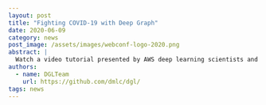 ```yaml
---
layout: post
title: "Fighting COVID-19 with Deep Graph"
date: 2020-06-09
category: news
post_image: /assets/images/webconf-logo-2020.png
abstract: |
  Watch a video tutorial presented by AWS deep learning scientists and engineers at The Web Conference 2020.
authors:
  - name: DGLTeam
    url: https://github.com/dmlc/dgl/
tags: news
---
```


